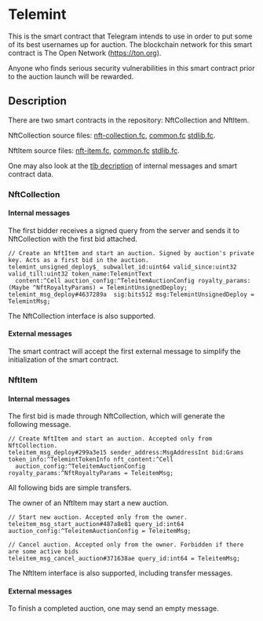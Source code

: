 # Telemint
This is the smart contract that Telegram intends to use in order to put some of its best usernames up for auction. The blockchain network for this smart contract is The Open Network (<https://ton.org>).

Anyone who finds serious security vulnerabilities in this smart contract prior to the auction launch will be rewarded.

## Description
There are two smart contracts in the repository: NftCollection and NftItem.

NftCollection source files: [nft-collection.fc](func/nft-collection.fc), [common.fc](func/common.fc) [stdlib.fc](func/stdlib.fc).

NftItem source files: [nft-item.fc](func/nft-item.fc), [common.fc](func/common.fc) [stdlib.fc](func/stdlib.fc).

One may also look at the [tlb decription](telemint.tlb) of internal messages and smart contract data.

### NftCollection

#### Internal messages
The first bidder receives a signed query from the server and sends it to NftCollection with the first bid attached.
```
// Create an NftItem and start an auction. Signed by auction's private key. Acts as a first bid in the auction.
telemint_unsigned_deploy$_ subwallet_id:uint64 valid_since:uint32 valid_till:uint32 token_name:TelemintText
  content:^Cell auction_config:^TeleitemAuctionConfig royalty_params:(Maybe ^NftRoyaltyParams) = TelemintUnsignedDeploy;
telemint_msg_deploy#4637289a  sig:bits512 msg:TelemintUnsignedDeploy = TelemintMsg;
```

The NftCollection interface is also supported.

#### External messages
The smart contract will accept the first external message to simplify the initialization of the smart contract.

### NftItem

#### Internal messages
The first bid is made through NftCollection, which will generate the following message.
```
// Create NftItem and start an auction. Accepted only from NftCollection.
teleitem_msg_deploy#299a3e15 sender_address:MsgAddressInt bid:Grams token_info:^TelemintTokenInfo nft_content:^Cell
  auction_config:^TeleitemAuctionConfig royalty_params:^NftRoyaltyParams = TeleitemMsg;
```

All following bids are simple transfers.

The owner of an NftItem may start a new auction.

```
// Start new auction. Accepted only from the owner.
teleitem_msg_start_auction#487a8e81 query_id:int64 auction_config:^TeleitemAuctionConfig = TeleitemMsg;

// Cancel auction. Accepted only from the owner. Forbidden if there are some active bids
teleitem_msg_cancel_auction#371638ae query_id:int64 = TeleitemMsg;
```

The NftItem interface is also supported, including transfer messages.

#### External messages
To finish a completed auction, one may send an empty message.
